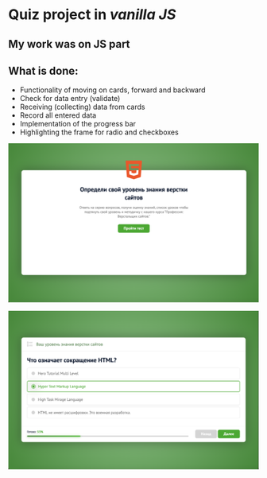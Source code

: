 # Quiz project in _vanilla JS_

## My work was on JS part
## What is done:

* Functionality of moving on cards, forward and backward
* Check for data entry (validate)
* Receiving (collecting) data from cards
* Record all entered data
* Implementation of the progress bar
* Highlighting the frame for radio and checkboxes

![Screenshot](Screenshot_1.png)

![Screenshot](Screenshot_2.png)
